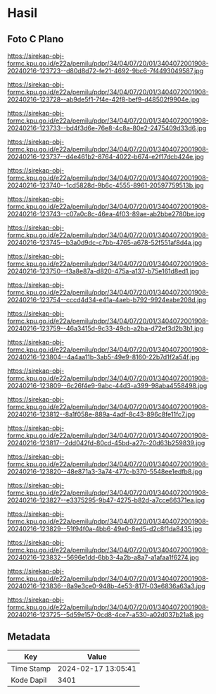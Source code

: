 # Hasil

## Foto C Plano

https://sirekap-obj-formc.kpu.go.id/e22a/pemilu/pdpr/34/04/07/20/01/3404072001908-20240216-123723--d80d8d72-fe21-4692-9bc6-7f4493049587.jpg

https://sirekap-obj-formc.kpu.go.id/e22a/pemilu/pdpr/34/04/07/20/01/3404072001908-20240216-123728--ab9de5f1-7f4e-42f8-bef9-d48502f9904e.jpg

https://sirekap-obj-formc.kpu.go.id/e22a/pemilu/pdpr/34/04/07/20/01/3404072001908-20240216-123733--bd4f3d6e-76e8-4c8a-80e2-2475409d33d6.jpg

https://sirekap-obj-formc.kpu.go.id/e22a/pemilu/pdpr/34/04/07/20/01/3404072001908-20240216-123737--d4e461b2-8764-4022-b674-e2f17dcb424e.jpg

https://sirekap-obj-formc.kpu.go.id/e22a/pemilu/pdpr/34/04/07/20/01/3404072001908-20240216-123740--1cd5828d-9b6c-4555-8961-20597759513b.jpg

https://sirekap-obj-formc.kpu.go.id/e22a/pemilu/pdpr/34/04/07/20/01/3404072001908-20240216-123743--c07a0c8c-46ea-4f03-89ae-ab2bbe2780be.jpg

https://sirekap-obj-formc.kpu.go.id/e22a/pemilu/pdpr/34/04/07/20/01/3404072001908-20240216-123745--b3a0d9dc-c7bb-4765-a678-52f551af8d4a.jpg

https://sirekap-obj-formc.kpu.go.id/e22a/pemilu/pdpr/34/04/07/20/01/3404072001908-20240216-123750--f3a8e87a-d820-475a-a137-b75e161d8ed1.jpg

https://sirekap-obj-formc.kpu.go.id/e22a/pemilu/pdpr/34/04/07/20/01/3404072001908-20240216-123754--cccd4d34-e41a-4aeb-b792-9924eabe208d.jpg

https://sirekap-obj-formc.kpu.go.id/e22a/pemilu/pdpr/34/04/07/20/01/3404072001908-20240216-123759--46a3415d-9c33-49cb-a2ba-d72ef3d2b3b1.jpg

https://sirekap-obj-formc.kpu.go.id/e22a/pemilu/pdpr/34/04/07/20/01/3404072001908-20240216-123804--4a4aa11b-3ab5-49e9-8160-22b7d1f2a54f.jpg

https://sirekap-obj-formc.kpu.go.id/e22a/pemilu/pdpr/34/04/07/20/01/3404072001908-20240216-123809--6c26f4e9-9abc-44d3-a399-98aba4558498.jpg

https://sirekap-obj-formc.kpu.go.id/e22a/pemilu/pdpr/34/04/07/20/01/3404072001908-20240216-123812--8a1f058e-889a-4adf-8c43-896c8fe11fc7.jpg

https://sirekap-obj-formc.kpu.go.id/e22a/pemilu/pdpr/34/04/07/20/01/3404072001908-20240216-123817--2dd042fd-80cd-45bd-a27c-20d63b259839.jpg

https://sirekap-obj-formc.kpu.go.id/e22a/pemilu/pdpr/34/04/07/20/01/3404072001908-20240216-123820--48e871a3-3a74-477c-b370-5548ee1edfb8.jpg

https://sirekap-obj-formc.kpu.go.id/e22a/pemilu/pdpr/34/04/07/20/01/3404072001908-20240216-123827--e3375295-9b47-4275-b82d-a7cce66371ea.jpg

https://sirekap-obj-formc.kpu.go.id/e22a/pemilu/pdpr/34/04/07/20/01/3404072001908-20240216-123829--51f94f0a-4bb6-49e0-8ed5-d2c8f1da8435.jpg

https://sirekap-obj-formc.kpu.go.id/e22a/pemilu/pdpr/34/04/07/20/01/3404072001908-20240216-123832--5696e1dd-6bb3-4a2b-a8a7-a1afaa1f6274.jpg

https://sirekap-obj-formc.kpu.go.id/e22a/pemilu/pdpr/34/04/07/20/01/3404072001908-20240216-123836--8a9e3ce0-948b-4e53-817f-03e6836a63a3.jpg

https://sirekap-obj-formc.kpu.go.id/e22a/pemilu/pdpr/34/04/07/20/01/3404072001908-20240216-123725--5d59e157-0cd8-4ce7-a530-a02d037b21a8.jpg


## Metadata

| Key        | Value               |
| ---------- | ------------------- |
| Time Stamp | 2024-02-17 13:05:41 |
| Kode Dapil | 3401                |



